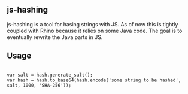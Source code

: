 js-hashing
-------------

js-hashing is a tool for hasing strings with JS.
As of now this is tightly coupled with Rhino because it relies on some Java code.
The goal is to eventually rewrite the Java parts in JS.


Usage
-------------

<code>
var salt = hash.generate_salt();
var hash = hash.to_base64(hash.encode('some string to be hashed', salt, 1000, 'SHA-256'));
</code>